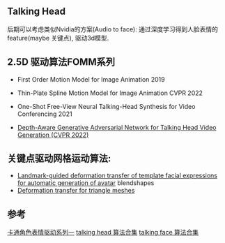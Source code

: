 ## Talking Head

后期可以考虑类似Nvidia的方案(Audio to face): 通过深度学习得到人脸表情的feature(maybe 关键点), 驱动3d模型.

## 2.5D 驱动算法FOMM系列

* First Order Motion Model for Image Animation 2019

* Thin-Plate Spline Motion Model for Image Animation CVPR 2022

* One-Shot Free-View Neural Talking-Head Synthesis for Video Conferencing 2021

* [Depth-Aware Generative Adversarial Network for Talking Head Video Generation (CVPR 2022)](https://github.com/harlanhong/CVPR2022-DaGAN)


## 关键点驱动网格运动算法:
* [Landmark-guided deformation transfer of template facial expressions for automatic generation of avatar](https://github.com/diegothomas/Avatar-generation-3DRW2019-) blendshapes
* [Deformation transfer for triangle meshes](https://github.com/mickare/Deformation-Transfer-for-Triangle-Meshes)

## 参考
[卡通角色表情驱动系列一](https://blog.csdn.net/zb1165048017/article/details/115491531)
[talking head 算法合集](https://github.com/harlanhong/awesome-talking-head-generation)
[talking face 算法合集](https://github.com/YunjinPark/awesome_talking_face_generation)